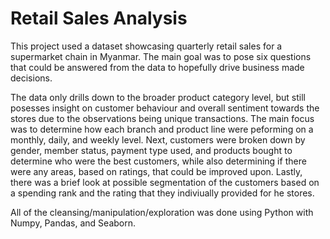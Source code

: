 # Retail Sales Analysis

This project used a dataset showcasing quarterly retail sales for a supermarket chain in Myanmar. The main goal was to pose six questions that could be answered from the data to hopefully drive business made decisions. 

The data only drills down to the broader product category level, but still posesses insight on customer behaviour and overall sentiment towards the stores due to the observations being unique transactions. The main focus was to determine how each branch and product line were peforming on a monthly, daily, and weekly level. Next, customers were broken down by gender, member status, payment type used, and products bought to determine who were the best customers, while also determining if there were any areas, based on ratings, that could be improved upon. Lastly, there was a brief look at possible segmentation of the customers based on a spending rank and the rating that they indiviually provided for he stores.

All of the cleansing/manipulation/exploration was done using Python with Numpy, Pandas, and Seaborn.
